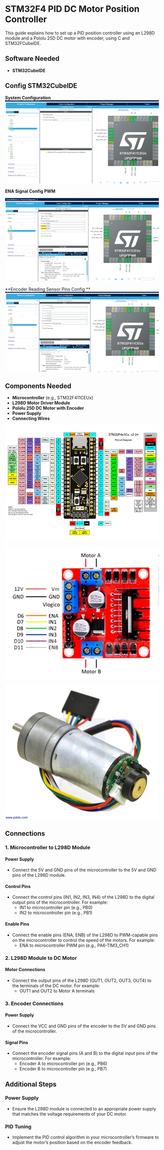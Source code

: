 # STM32F4 PID DC Motor Position Controller

This guide explains how to set up a PID position controller using an L298D module and a Pololu 25D DC motor with encoder, using C and STM32FCubeIDE.

## Software Needed
- **STM32CubeIDE**
## Config STM32CubeIDE

**System Configuration**
![Enable PWM Speed](Images/SysConf.PNG)


**ENA Signal Config PWM**

![Enable PWM Speed](Images/ENASignal.PNG)

**Encoder Reading Sensor Pins Config **
![EncoderMode](Images/EncoderModeConf.PNG)

## Components Needed
- **Microcontroller** (e.g., STM32F411CEUx)
- **L298D Motor Driver Module**
- **Pololu 25D DC Motor with Encoder**
- **Power Supply**
- **Connecting Wires**


![STM32F446RE](Images/blackpill.png)


![L298D](Images/HBridge.jpg)


![Pololu25D](Images/Pololu25D.jpg)


## Connections

### 1. Microcontroller to L298D Module

#### Power Supply
- Connect the 5V and GND pins of the microcontroller to the 5V and GND pins of the L298D module.

#### Control Pins
- Connect the control pins (IN1, IN2, IN3, IN4) of the L298D to the digital output pins of the microcontroller. For example:
  - IN1 to microcontroller pin (e.g., PB0)
  - IN2 to microcontroller pin (e.g., PB1)

#### Enable Pins
- Connect the enable pins (ENA, ENB) of the L298D to PWM-capable pins on the microcontroller to control the speed of the motors. For example:
  - ENA to microcontroller PWM pin (e.g., PA6-TIM3_CH1)


### 2. L298D Module to DC Motor

#### Motor Connections
- Connect the output pins of the L298D (OUT1, OUT2, OUT3, OUT4) to the terminals of the DC motor. For example:
  - OUT1 and OUT2 to Motor A terminals

### 3. Encoder Connections

#### Power Supply
- Connect the VCC and GND pins of the encoder to the 5V and GND pins of the microcontroller.

#### Signal Pins
- Connect the encoder signal pins (A and B) to the digital input pins of the microcontroller. For example:
  - Encoder A to microcontroller pin (e.g., PB6)
  - Encoder B to microcontroller pin (e.g., PB7)

## Additional Steps

### Power Supply
- Ensure the L298D module is connected to an appropriate power supply that matches the voltage requirements of your DC motor.

### PID Tuning
- Implement the PID control algorithm in your microcontroller’s firmware to adjust the motor’s position based on the encoder feedback.
